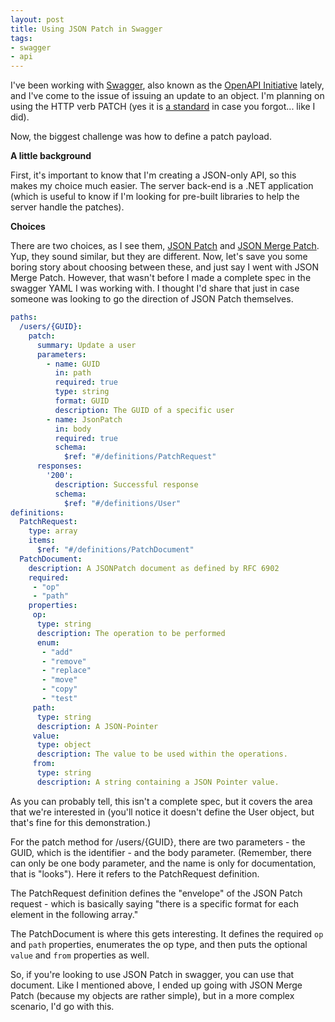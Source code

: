 ```yaml
---
layout: post
title: Using JSON Patch in Swagger
tags:
- swagger
- api
---
```


I've been working with [Swagger](https://swagger.io), also known as the [OpenAPI Initiative](https://openapis.org/) lately,
and I've come to the issue of issuing an update to an object.  I'm planning on using the HTTP verb PATCH (yes it is [a standard](https://tools.ietf.org/html/rfc5789) in case you forgot... like I did).

Now, the biggest challenge was how to define a patch payload.  

**A little background**

First, it's important to know that I'm creating a JSON-only API, so this makes my choice much easier.  The server back-end
is a .NET application (which is useful to know if I'm looking for pre-built libraries to help the server handle the patches).

**Choices**

There are two choices, as I see them, [JSON Patch](http://jsonpatch.com/) and [JSON Merge Patch](https://tools.ietf.org/html/rfc7386).  Yup, they sound similar, but they are different.
Now, let's save you some boring story about choosing between these, and just say I went with JSON Merge Patch.  However, 
that wasn't before I made a complete spec in the swagger YAML I was working with.  I thought I'd share that just in case
someone was looking to go the direction of JSON Patch themselves.

```yaml
paths:
  /users/{GUID}:
    patch:
      summary: Update a user
      parameters:
        - name: GUID
          in: path
          required: true
          type: string
          format: GUID
          description: The GUID of a specific user 
        - name: JsonPatch
          in: body
          required: true
          schema:
            $ref: "#/definitions/PatchRequest"
      responses:
        '200':
          description: Successful response
          schema:
            $ref: "#/definitions/User"
definitions:
  PatchRequest:
    type: array
    items:
      $ref: "#/definitions/PatchDocument"
  PatchDocument: 
    description: A JSONPatch document as defined by RFC 6902 
    required:
     - "op"
     - "path"
    properties: 
     op: 
      type: string 
      description: The operation to be performed 
      enum:
       - "add"
       - "remove"
       - "replace"
       - "move"
       - "copy"
       - "test"
     path: 
      type: string 
      description: A JSON-Pointer 
     value: 
      type: object 
      description: The value to be used within the operations.
     from: 
      type: string 
      description: A string containing a JSON Pointer value.
```

As you can probably tell, this isn't a complete spec, but it covers the area that we're interested in (you'll notice it doesn't define the User
object, but that's fine for this demonstration.)  

For the patch method for /users/{GUID}, there are two parameters - the GUID, which is the identifier - and the body parameter.
(Remember, there can only be one body parameter, and the name is only for documentation, that is "looks").  Here it refers to the PatchRequest definition.

The PatchRequest definition defines the "envelope" of the JSON Patch request - which is basically saying "there is a specific format for each
element in the following array."

The PatchDocument is where this gets interesting.  It defines the required `op` and `path` properties, enumerates the op type, and
then puts the optional `value` and `from` properties as well.  

So, if you're looking to use JSON Patch in swagger, you can use that document.  Like I mentioned above, I ended up going with 
JSON Merge Patch (because my objects are rather simple), but in a more complex scenario, I'd go with this.